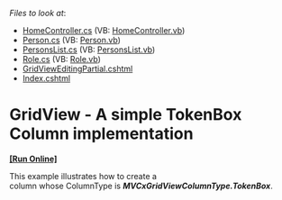 <!-- default file list -->
*Files to look at*:

* [HomeController.cs](./CS/Sample/Controllers/HomeController.cs) (VB: [HomeController.vb](./VB/Sample/Controllers/HomeController.vb))
* [Person.cs](./CS/Sample/Models/Person.cs) (VB: [Person.vb](./VB/Sample/Models/Person.vb))
* [PersonsList.cs](./CS/Sample/Models/PersonsList.cs) (VB: [PersonsList.vb](./VB/Sample/Models/PersonsList.vb))
* [Role.cs](./CS/Sample/Models/Role.cs) (VB: [Role.vb](./VB/Sample/Models/Role.vb))
* [GridViewEditingPartial.cshtml](./CS/Sample/Views/Home/GridViewEditingPartial.cshtml)
* [Index.cshtml](./CS/Sample/Views/Home/Index.cshtml)
<!-- default file list end -->
# GridView - A simple TokenBox Column implementation
<!-- run online -->
**[[Run Online]](https://codecentral.devexpress.com/t328461/)**
<!-- run online end -->


<p>This example illustrates how to create a column whose ColumnType is <strong><em>MVCxGridViewColumnType.TokenBox</em></strong>. </p>

<br/>


